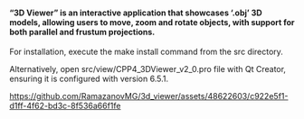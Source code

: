 ####  “3D Viewer” is an interactive application that showcases ‘.obj’ 3D models, allowing users to move, zoom and rotate objects, with support for both parallel and frustum projections.


For installation, execute the make install command from the src directory.

Alternatively, open src/view/CPP4_3DViewer_v2_0.pro file with Qt Creator, ensuring it is configured with version 6.5.1.

https://github.com/RamazanovMG/3d_viewer/assets/48622603/c922e5f1-d1ff-4f62-bd3c-8f536a66f1fe

